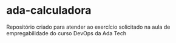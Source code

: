 # ada-calculadora
Repositório criado para atender ao exercício solicitado na aula de empregabilidade do curso DevOps da Ada Tech
